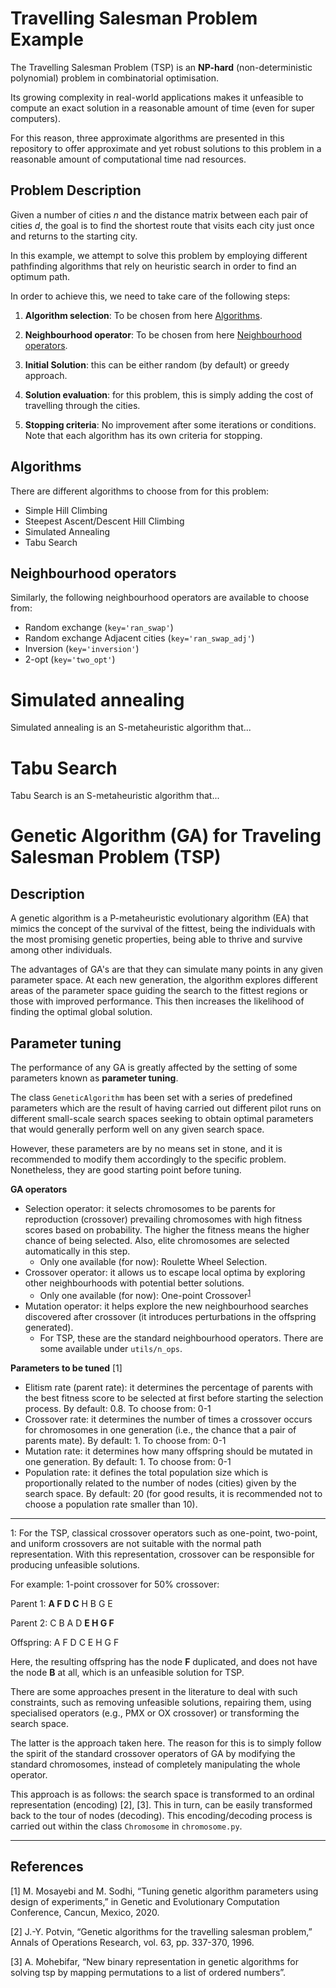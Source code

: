 # Travelling Salesman Problem Example

The Travelling Salesman Problem (TSP) is an **NP-hard** (non-deterministic polynomial) problem in combinatorial optimisation.

Its growing complexity in real-world applications makes it unfeasible to compute an exact solution in a reasonable amount of time (even for super computers).

For this reason, three approximate algorithms are presented in this repository to offer approximate and yet robust solutions to this problem in a reasonable amount of computational time nad resources.


## Problem Description

Given a number of cities *n* and the distance matrix between each pair of cities *d*, the goal is to find the shortest route that visits each city just once and returns to the starting city.

In this example, we attempt to solve this problem by employing different pathfinding algorithms that rely on heuristic search in order to find an optimum path.

In order to achieve this, we need to take care of the following steps:
1. **Algorithm selection**: To be chosen from here [Algorithms](#Algorithms).




2. **Neighbourhood operator**: To be chosen from here [Neighbourhood operators](#Neighbourhood-operators).
3. **Initial Solution**: this can be either random (by default) or greedy approach.
4. **Solution evaluation**: for this problem, this is simply adding the cost of travelling through the cities.
5. **Stopping criteria**: No improvement after some iterations or conditions. Note that each algorithm has its own criteria for stopping.


## Algorithms
There are different algorithms to choose from for this problem:
* Simple Hill Climbing
* Steepest Ascent/Descent Hill Climbing
* Simulated Annealing
* Tabu Search

## Neighbourhood operators
Similarly, the following neighbourhood operators are available to choose from:
* Random exchange (`key='ran_swap'`)
* Random exchange Adjacent cities (`key='ran_swap_adj'`)
* Inversion (`key='inversion'`)
* 2-opt (`key='two_opt'`)


# Simulated annealing
Simulated annealing is an S-metaheuristic algorithm that...


# Tabu Search
Tabu Search is an S-metaheuristic algorithm that...


# Genetic Algorithm (GA) for Traveling Salesman Problem (TSP)

## Description
A genetic algorithm is a P-metaheuristic evolutionary algorithm (EA) that mimics the concept of the survival of the fittest, being the individuals with the most promising genetic properties, being able to thrive and survive among other individuals.

The advantages of GA's are that they can simulate many points in any given parameter space. At each new generation, the algorithm explores different areas of the parameter space guiding the search to the fittest regions or those with improved performance. This then increases the likelihood of finding the optimal global solution.


## Parameter tuning
The performance of any GA is greatly affected by the setting of some parameters known as **parameter tuning**.

The class `GeneticAlgorithm` has been set with a series of predefined parameters which are the result of having carried out different pilot runs on different small-scale search spaces seeking to obtain optimal parameters that would generally perform well on any given search space.

However, these parameters are by no means set in stone, and it is recommended to modify them accordingly to the specific problem. Nonetheless, they are good starting point before tuning.

**GA operators**
* Selection operator: it selects chromosomes to be parents for reproduction (crossover) prevailing chromosomes with high fitness scores based on probability. The higher the fitness means the higher chance of 
being selected. Also, elite chromosomes are selected automatically in this step.  
  - Only one available (for now): Roulette Wheel Selection.
* Crossover operator: it allows us to escape local optima by exploring other neighbourhoods with potential better solutions. 
  - Only one available (for now): One-point Crossover<sup>[1](#footnote)</sup>
* Mutation operator: it helps explore the new neighbourhood searches discovered after crossover (it introduces perturbations in the offspring generated). 
  - For TSP, these are the standard neighbourhood operators. There are some available under `utils/n_ops`.

**Parameters to be tuned** [1]
* Elitism rate (parent rate): it determines the percentage of parents with the best fitness score to be selected at first before starting the selection process. By default: 0.8. To choose from: 0-1
* Crossover rate: it determines the number of times a crossover occurs for chromosomes in one generation (i.e., the chance that a pair of parents mate). By default: 1. To choose from: 0-1
* Mutation rate: it determines how many offspring should be mutated in one generation. By default: 1. To choose from: 0-1
* Population rate: it defines the total population size which is proportionally related to the number of nodes (cities) given by the search space. By default: 20 (for good results, it is recommended not to choose a population rate smaller than 10).

*****

<a name="footnote">1</a>: For the TSP, classical crossover operators such as one-point, two-point, and uniform crossovers are not suitable with the normal path representation.
With this representation, crossover can be responsible for producing unfeasible solutions.

For example: 1-point crossover for 50% crossover:

Parent 1: **A F D C** H B G E

Parent 2: C B A D **E H G F**

Offspring: A F D C E H G F

Here, the resulting offspring has the node **F** duplicated, and does not have the node **B** at all, which is an unfeasible solution for TSP.

There are some approaches present in the literature to deal with such constraints, such as removing unfeasible solutions, repairing them, using specialised operators (e.g., PMX or OX crossover) or transforming the search space.

The latter is the approach taken here. The reason for this is to simply follow the spirit of the standard crossover operators of GA by modifying the standard chromosomes, instead of completely manipulating the whole operator.

This approach is as follows: the search space is transformed to an ordinal representation (encoding) [2], [3]. This in turn, can be easily transformed back to the tour of nodes (decoding). This encoding/decoding process is carried out within the class `Chromosome` in `chromosome.py`.

*****

## References
[1] M. Mosayebi and M. Sodhi, “Tuning genetic algorithm parameters using design of experiments,” in Genetic and Evolutionary Computation Conference, Cancun, Mexico, 2020.

[2] J.-Y. Potvin, “Genetic algorithms for the travelling salesman problem,” Annals of Operations Research, vol. 63, pp. 337-370, 1996.

[3] A. Mohebifar, “New binary representation in genetic algorithms for solving tsp by mapping permutations to a list of ordered numbers”.
